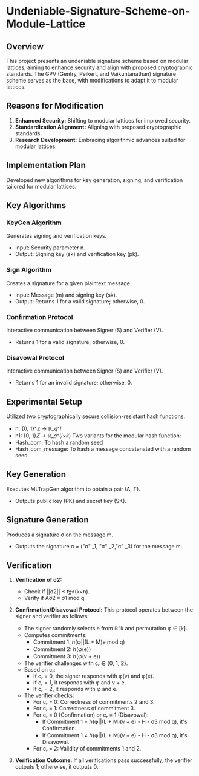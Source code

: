 # Undeniable-Signature-Scheme-on-Module-Lattice

## Overview
This project presents an undeniable signature scheme based on modular lattices, aiming to enhance security and align with proposed cryptographic standards. The GPV (Gentry, Peikert, and Vaikuntanathan) signature scheme serves as the base, with modifications to adapt it to modular lattices.

## Reasons for Modification
1. **Enhanced Security:** Shifting to modular lattices for improved security.
2. **Standardization Alignment:** Aligning with proposed cryptographic standards.
3. **Research Development:** Embracing algorithmic advances suited for modular lattices.

## Implementation Plan
Developed new algorithms for key generation, signing, and verification tailored for modular lattices.

## Key Algorithms

### KeyGen Algorithm
Generates signing and verification keys.
- Input: Security parameter n.
- Output: Signing key (sk) and verification key (pk).

### Sign Algorithm
Creates a signature for a given plaintext message.
- Input: Message (m) and signing key (sk).
- Output: Returns 1 for a valid signature; otherwise, 0.

### Confirmation Protocol
Interactive communication between Signer (S) and Verifier (V).
- Returns 1 for a valid signature; otherwise, 0.

### Disavowal Protocol
Interactive communication between Signer (S) and Verifier (V).
- Returns 1 for an invalid signature; otherwise, 0.

## Experimental Setup
Utilized two cryptographically secure collision-resistant hash functions:
- h: {0, 1}^ℤ → ℝ_𝑞^𝑙
- h1: {0, 1}𝑍 → ℝ_𝑞^(𝑙×𝑘)
Two variants for the modular hash function:
- Hash_com: To hash a random seed
- Hash_com_message: To hash a message concatenated with a random seed

## Key Generation
Executes MLTrapGen algorithm to obtain a pair (A, T).
- Outputs public key (PK) and secret key (SK).

## Signature Generation
Produces a signature σ on the message m.
- Outputs the signature σ = ("σ" _1, "σ" _2,"σ" _3) for the message m.

## Verification

1. **Verification of σ2:**
   - Check if ||σ2|| ≤ tχ√(k×n).
   - Verify if Aσ2 ≡ σ1 mod q.

2. **Confirmation/Disavowal Protocol:**
   This protocol operates between the signer and verifier as follows:
   - The signer randomly selects e from ℝ^k and permutation φ ∈ [k].
   - Computes commitments:
     - Commitment 1: ℎ(φ||(L + M)e mod q)
     - Commitment 2: ℎ(φ(e))
     - Commitment 3: ℎ(φ(v + e))
   - The verifier challenges with cᵣ ∈ {0, 1, 2}.
   - Based on cᵣ:
     - If cᵣ = 0, the signer responds with φ(v) and φ(e).
     - If cᵣ = 1, it responds with φ and v + e.
     - If cᵣ = 2, it responds with φ and e.
   - The verifier checks:
     - For cᵣ = 0: Correctness of commitments 2 and 3.
     - For cᵣ = 1: Correctness of commitment 3.
     - For cᵣ = 0 (Confirmation) or cᵣ = 1 (Disavowal):
       - If Commitment 1 = ℎ(φ||(L + M)(v + e) - H - σ3 mod q), it's Confirmation.
       - If Commitment 1 ≠ ℎ(φ||(L + M)(v + e) - H - σ3 mod q), it's Disavowal.
     - For cᵣ = 2: Validity of commitments 1 and 2.
   
3. **Verification Outcome:**
   If all verifications pass successfully, the verifier outputs 1; otherwise, it outputs 0.

